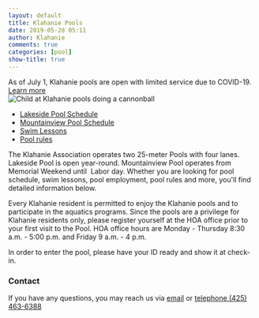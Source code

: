 ```yaml
---
layout: default
title: Klahanie Pools
date: 2019-05-28 05:11
author: Klahanie
comments: true
categories: [pool]
show-title: true
---
```

<div class="alert alert-info">
  As of July 1, Klahanie pools are open with limited service due to COVID-19. <a href="{{site.url}}/amenities/pools/covid-guidelines.html">Learn more</a>
</div>

<img src="{{site.url}}/images/swimming1.jpg" class="float-right col-sm-4 img-thumbnail" alt="Child at Klahanie pools doing a cannonball">

* [Lakeside Pool Schedule]({{site.url}}/amenities/pools/lakeside-pool.html)
* [Mountainview Pool Schedule]({{site.url}}/amenities/pools/mountainview-pool.html)
* [Swim Lessons]({{site.url}}/amenities/pools/swim-lessons.html)
* [Pool rules]({{site.url}}/amenities/pools/pool-rules.html)


The Klahanie Association operates two 25-meter Pools with four lanes. Lakeside Pool is open year-round. Mountainview Pool operates from Memorial Weekend until  Labor day. Whether you are looking for pool schedule, swim lessons, pool employment, pool rules and more, you'll find detailed information below.

Every Klahanie resident is permitted to enjoy the Klahanie pools and to participate in the aquatics programs. Since the pools are a privilege for Klahanie residents only, please register yourself at the HOA office prior to your first visit to the Pool. HOA office hours are Monday - Thursday 8:30 a.m. - 5:00 p.m. and Friday 9 a.m. - 4 p.m.

In order to enter the pool, please have your ID ready and show it at check-in.

### Contact 
If you have any questions, you may reach us via [email](mailto:pools@klahanie.com) or [telephone (425) 463-6388](tel:425-463-6388)
